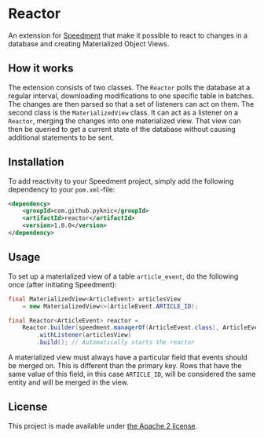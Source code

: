 # Reactor
An extension for [Speedment](https://github.com/speedment/speedment) that make it possible to react to changes in a database and creating Materialized Object Views.

## How it works
The extension consists of two classes. The `Reactor` polls the database at a regular interval, downloading modifications to one specific table in batches. The changes are then parsed so that a set of listeners can act on them. The second class is the `MaterializedView` class. It can act as a listener on a `Reactor`, merging the changes into one materialized view. That view can then be queried to get a current state of the database without causing additional statements to be sent.

## Installation
To add reactivity to your Speedment project, simply add the following dependency to your `pom.xml`-file:
```xml
<dependency>
    <groupId>com.github.pyknic</groupId>
    <artifactId>reactor</artifactId>
    <version>1.0.0</version>
</dependency>
```

## Usage
To set up a materialized view of a table `article_event`, do the following once (after initiating Speedment):
```java
final MaterializedView<ArticleEvent> articlesView 
    = new MaterializedView<>(ArticleEvent.ARTICLE_ID);

final Reactor<ArticleEvent> reactor = 
    Reactor.builder(speedment.managerOf(ArticleEvent.class), ArticleEvent.ARTICLE_ID)
        .withListener(articlesView)
        .build(); // Automatically starts the reactor
```
A materialized view must always have a particular field that events should be merged on. This is different than the primary key. Rows that have the same value of this field, in this case `ARTICLE_ID`, will be considered the same entity and will be merged in the view.


## License
This project is made available under [the Apache 2 license](http://www.apache.org/licenses/LICENSE-2.0).
